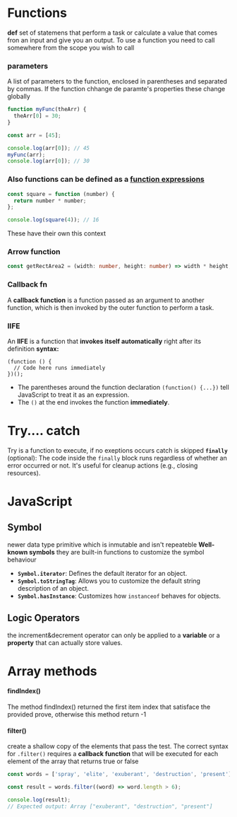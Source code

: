 # Functions
**def**
	set of statemens that perform a task or calculate a value that comes fron an input and give you an output. To use a function you need to call somewhere from the scope you wish to call
### parameters
A list of parameters to the function, enclosed in parentheses and separated by commas. If the function chhange de paramte's properties these change globally
```ts
function myFunc(theArr) {
  theArr[0] = 30;
}

const arr = [45];

console.log(arr[0]); // 45
myFunc(arr);
console.log(arr[0]); // 30

```

### Also functions can be defined as a [function expressions](https://developer.mozilla.org/en-US/docs/Web/JavaScript/Reference/Operators/function)
```ts
const square = function (number) {
  return number * number;
};

console.log(square(4)); // 16

```
These have their own this context

### Arrow function
```ts
const getRectArea2 = (width: number, height: number) => width * height;
```

### Callback fn
A **callback function** is a function passed as an argument to another function, which is then invoked by the outer function to perform a task.
### IIFE
An **IIFE** is a function that **invokes itself automatically** right after its definition
**syntax:**
```
(function () {
  // Code here runs immediately
})();
```
- The parentheses around the function declaration `(function() {...})` tell JavaScript to treat it as an expression.
- The `()` at the end invokes the function **immediately**.
# Try.... catch
Try is a function to execute, if no exeptions occurs catch is skipped
**`finally`** (optional): The code inside the `finally` block runs regardless of whether an error occurred or not. It's useful for cleanup actions (e.g., closing resources).
# JavaScript
## Symbol
newer data type primitive which is inmutable and isn't repeateble
**Well-known symbols**
they are built-in functions to customize the symbol behaviour
- **`Symbol.iterator`**: Defines the default iterator for an object.
- **`Symbol.toStringTag`**: Allows you to customize the default string description of an object.
- **`Symbol.hasInstance`**: Customizes how `instanceof` behaves for objects.

## Logic Operators
the increment&decrement operator can only be applied to a **variable** or a **property** that can actually store values.
# Array methods
#### **findIndex()**
The method findIndex() returned the first item index that satisface the provided prove, otherwise this method return -1
#### **filter()**
create a shallow copy of the elements that pass the test. The correct syntax for `.filter()` requires a **callback function** that will be executed for each element of the array that returns true or false
```js
const words = ['spray', 'elite', 'exuberant', 'destruction', 'present'];

const result = words.filter((word) => word.length > 6);

console.log(result);
// Expected output: Array ["exuberant", "destruction", "present"]
```